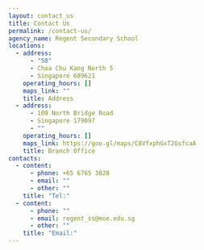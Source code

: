 ```yaml
---
layout: contact_us
title: Contact Us
permalink: /contact-us/
agency_name: Regent Secondary School
locations:
  - address:
      - "50"
      - Choa Chu Kang North 5
      - Singapore 689621
    operating_hours: []
    maps_link: ""
    title: Address
  - address:
      - 109 North Bridge Road
      - Singapore 179097
      - ""
    operating_hours: []
    maps_link: https://goo.gl/maps/C8VfxphGxT2GsfcaA
    title: Branch Office
contacts:
  - content:
      - phone: +65 6765 3828
      - email: ""
      - other: ""
    title: "Tel:"
  - content:
      - phone: ""
      - email: regent_ss@moe.edu.sg
      - other: ""
    title: "Email:"
---
```

